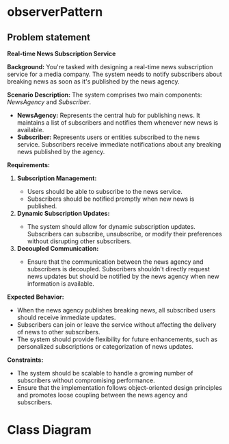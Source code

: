 # observerPattern

## Problem statement
<b> Real-time News Subscription Service </b>

<b>Background:</b> You're tasked with designing a real-time news subscription service for a media company. The system needs to notify subscribers about breaking news as soon as it's published by the news agency.

<b>Scenario Description:</b> The system comprises two main components: <i>NewsAgency</i> and <i>Subscriber</i>.

<ul>
    <li><b>NewsAgency:</b> Represents the central hub for publishing news. It maintains a list of subscribers and notifies them whenever new news is available.</li>
    <li><b>Subscriber:</b> Represents users or entities subscribed to the news service. Subscribers receive immediate notifications about any breaking news published by the agency.</li>
</ul>

<b>Requirements:</b>

<ol>
  <li><b>Subscription Management:</b></li>
  <ul>
      <li>Users should be able to subscribe to the news service.</li>
      <li>Subscribers should be notified promptly when new news is published.</li>
  </ul>
  <li><b>Dynamic Subscription Updates:</b></li>
  <ul>
      <li>The system should allow for dynamic subscription updates. Subscribers can subscribe, unsubscribe, or modify their preferences without disrupting other subscribers.</li>
  </ul>
   <li><b>Decoupled Communication:</b></li>
  <ul>
      <li>Ensure that the communication between the news agency and subscribers is decoupled. Subscribers shouldn't directly request news updates but should be notified by the news agency when new information is available.</li>
  </ul>
</ol>

<b>Expected Behavior:</b>

<ul>
    <li>When the news agency publishes breaking news, all subscribed users should receive immediate updates.</li>
    <li>Subscribers can join or leave the service without affecting the delivery of news to other subscribers.</li>
    <li>The system should provide flexibility for future enhancements, such as personalized subscriptions or categorization of news updates.</li>
</ul>

<b>Constraints:</b>

<ul>
    <li>The system should be scalable to handle a growing number of subscribers without compromising performance.</li>
    <li>Ensure that the implementation follows object-oriented design principles and promotes loose coupling between the news agency and subscribers.</li>
</ul>

# Class Diagram


